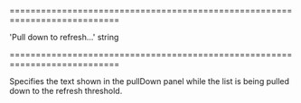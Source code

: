 <!--**
/*-------------------------------------------
    Auto-generated file. Do not modify.
-------------------------------------------

**-->
===========================================================================
<!--default-->'Pull down to refresh...'<!--/default-->
<!--type-->string<!--/type-->
===========================================================================

<!--shortDescription-->
Specifies the text shown in the pullDown panel while the list is being pulled down to the refresh threshold.
<!--/shortDescription-->

<!--fullDescription-->

<!--/fullDescription-->